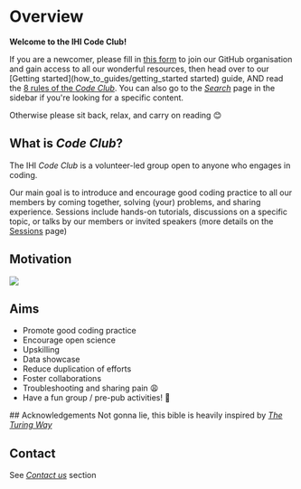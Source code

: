 # Overview

**Welcome to the IHI Code Club!**

If you are a newcomer, please fill in [this form](https://forms.office.com/Pages/ResponsePage.aspx?id=_oivH5ipW0yTySEKEdmlwmTLVShUkb9Nh40TgmRp95lUQjdSM0JDQzNPMURSRDZWTzFLRjY0WU1QMi4u
) to join our GitHub organisation and gain access to all our wonderful resources, then head over to our [Getting started](how_to_guides/getting_started started) guide, AND read the [8 rules of the _Code Club_](rules). You can also go to the [_Search_](search) page in the sidebar if you're looking for a specific content.

Otherwise please sit back, relax, and carry on reading 😊

## What is _Code Club_?
The IHI _Code Club_ is a volunteer-led group open to anyone who engages in coding.

Our main goal is to introduce and encourage good coding practice to all our members by coming together, solving (your) problems, and sharing experience. Sessions include hands-on tutorials, discussions on a specific topic, or talks by our members or invited speakers (more details on the [Sessions](sessions) page)

## Motivation
![](http://phdcomics.com/comics/archive/phd031214s.gif)

## Aims
- Promote good coding practice​
- Encourage open science
- Upskilling​
- Data showcase
- Reduce duplication of efforts​
- Foster collaborations​
- Troubleshooting and sharing pain​ 😩
- Have a fun group / pre-pub activities! 🍻



## Acknowledgements
Not gonna lie, this bible is heavily inspired by [_The Turing Way_](https://the-turing-way.netlify.com/introduction/introduction)

## Contact
See [_Contact us_](contact) section
